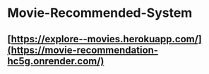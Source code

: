 # Movie-Recommended-System
## [https://explore--movies.herokuapp.com/](https://movie-recommendation-hc5g.onrender.com/)

